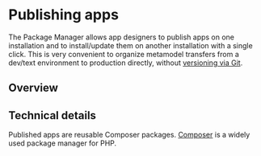 # Publishing apps

The Package Manager allows app designers to publish apps on one installation and to install/update them on another installation with a single click. This is very convenient to organize metamodel transfers from a dev/text environment to production directly, without [versioning via Git](../Versioning/index.md).

## Overview

## Technical details

Published apps are reusable Composer packages. [Composer](https://getcomposer.org/) is a widely used package manager for PHP. 